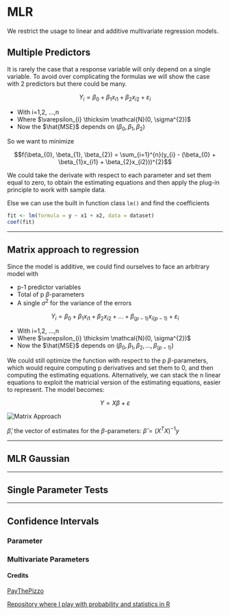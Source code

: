 # MLR 
We restrict the usage to linear and additive multivariate regression models.

## Multiple Predictors
It is rarely the case that a response variable will only depend on a single variable.
To avoid over complicating the formulas we will show the case with 2 predictors but there could
be many.

$$Y_{i} = \beta_{0} + \beta_{1}x_{i1} + \beta_{2}x_{i2} + \varepsilon_{i}$$
 
* With i=1,2, ...,n
* Where $\varepsilon_{i} \thicksim \mathcal{N}(0, \sigma^{2})$ 
* Now the $\hat{MSE}$ depends on $(\beta_{0}, \beta_{1}, \beta_{2})$

So we want to minimize 

$$f(\beta_{0}, \beta_{1}, \beta_{2}) = \sum_{i=1}^{n}(y_{i} - (\beta_{0} + \beta_{1}x_{i1} + \beta_{2}x_{i2}))^{2}$$

We could take the derivate with respect to each parameter and set them equal to zero, to obtain the estimating equations and then apply the plug-in principle to work with sample data.

Else we can use the built in function class `lm()` and find the coefficients
```r
fit <- lm(formula = y ~ x1 + x2, data = dataset)
coef(fit)
```

---

## Matrix approach to regression
Since the model is additive, we could find ourselves to face an arbitrary model with
* p-1 predictor variables
* Total of p $\beta$-parameters
* A single $\sigma^{2}$ for the variance of the errors

$$Y_{i} = \beta_{0} + \beta_{1}x_{i1} + \beta_{2}x_{i2} + ... + \beta_{(p-1)}x_{i(p-1)} + \varepsilon_{i}$$

* With i=1,2, ...,n
* Where $\varepsilon_{i} \thicksim \mathcal{N}(0, \sigma^{2})$
* Now the $\hat{MSE}$ depends on $(\beta_{0}, \beta_{1}, \beta_{2}, ..., \beta_{(p-1)})$

We could still optimize the function with respect to the p $\beta$-parameters, which would require computing p derivatives
and set them to 0, and then computing the estimating equations. Alternatively, we can stack the n linear equations to exploit the matricial version of the estimating equations, easier to represent. The model becomes:

$$Y = X\beta + \varepsilon$$

![Matrix Approach](matrix.png?raw=TRUE)

$\hat{\beta}$, the vector of estimates for the $\beta$-parameters: $\hat{\beta} = (X^{T}X)^{-1}y$

---

## MLR Gaussian 

---

## Single Parameter Tests

---

## Confidence Intervals

### Parameter

### Multivariate Parameters


#### Credits
[PayThePizzo](https://github.com/PayThePizzo/)

[Repository where I play with probability and statistics in R](https://github.com/PayThePizzo/Probability-Statistics)